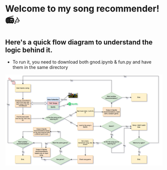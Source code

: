 # Welcome to my song recommender! 📻🎶
## Here's a quick flow diagram to understand the logic behind it. 
- To run it, you need to download both gnod.ipynb & fun.py and have them in the same directory

![](flow_chart/flow_chart_end.png)
